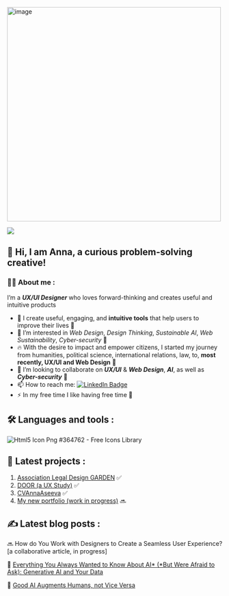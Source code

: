 


   <img width="500" alt="image" src="https://github.com/AnnaGVA/AnnaGVA/assets/145443169/cd4a0237-e430-43af-b94a-cde4126a2c7f">


[![](https://camo.githubusercontent.com/303a63322c7738ddb3025be1aaf29114573a7aee6e9e719caddaa9f838517d86/68747470733a2f2f6b6f6d617265762e636f6d2f67687076632f3f757365726e616d653d6b616b626172267374796c653d666c61742d73717561726526636f6c6f723d626c7565)](https://camo.githubusercontent.com/303a63322c7738ddb3025be1aaf29114573a7aee6e9e719caddaa9f838517d86/68747470733a2f2f6b6f6d617265762e636f6d2f67687076632f3f757365726e616d653d6b616b626172267374796c653d666c61742d73717561726526636f6c6f723d626c7565)



## 👋 Hi, I am Anna, a curious problem-solving creative! 

### 👩‍💻  About me :
I’m a ***UX/UI Designer*** who loves forward-thinking and creates useful and intuitive products

- 🔭 I create useful, engaging, and **intuitive tools** that help users to improve their lives 💞
- 💜 I’m interested in *Web Design*, *Design Thinking*, *Sustainable AI*, *Web Sustainability*, *Cyber-security* 🔗
- 🔥 With the desire to impact and empower citizens, I started my journey from humanities, political science, international relations, law, to, **most recently, UX/UI and Web Design** 🎨
- 🚀 I’m looking to collaborate on ***UX/UI*** & ***Web Design***, ***AI***, as well as ***Cyber-security*** 🔄
- 📫 How to reach me: [![LinkedIn Badge](https://camo.githubusercontent.com/e0278098417dddf9727cfee70a5eb84af38a20705b3bded56cf91cb5feb29d7d/68747470733a2f2f696d672e736869656c64732e696f2f62616467652f4c696e6b6564496e2d626c75653f7374796c653d666f722d7468652d6261646765266c6f676f3d6c696e6b6564696e266c6f676f436f6c6f723d7768697465)](https://www.linkedin.com/in/anna-aseeva-40740210/)
-  ⚡ In my free time I like having free time 👣
## 🛠  Languages and tools :
![Html5 Icon Png #364762 - Free Icons Library](https://icon-library.com/images/html5-icon-png/html5-icon-png-1.jpg)

## 🚀 Latest projects :
1. [Association Legal Design GARDEN](https://www.legal-design-garden.com/) ✅
2. [DOOR (a UX Study)](https://www.legal-design-garden.com/project-2) ✅
3. [CVAnnaAseeva](https://www.figma.com/file/25YgV5xpPEDNW1hn7Agcht/Anna-Aseeva_CV_Web-Designer?type=design&node-id=0-1&mode=design&t=lynKuGd84bxM9qR1-0) ✅
4. [My new portfolio (work in progress)](https://www.figma.com/file/tCCuPRkvsVWgUhyYawHbz3/Maquette_Portfolio-AVA_2nd-Version_with-Butterfly?type=design&node-id=202-286&mode=design&t=x4Iku30cwWLeV3pk-0) 🔜
## ✍️ Latest blog posts :
🔜 How do You Work with Designers to Create a Seamless User Experience? [a collaborative article, in progress] 

👀 [Everything You Always Wanted to Know About AI* (*But Were Afraid to Ask): Generative AI and Your Data](https://www.legal-design-garden.com/post/how-and-why-to-balance-privacy-rights-and-public-policy-in-digital-economy-ai-and-your-data)

👀 [Good AI Augments Humans, not Vice Versa](https://www.legal-design-garden.com/post/good-ai-augments-humans-not-vice-versa-they-say)
<!---
AnnaGVA/AnnaGVA is a ✨ special ✨ repository because its `README.md` (this file) appears on your GitHub profile.
You can click the Preview link to take a look at your changes.
--->
